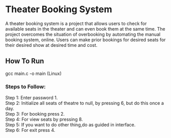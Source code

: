 # Theater Booking System
A theater booking system is a project that allows users to check for available seats in the theater and can even book them at the same time. The project overcomes the situation of overbooking by automating the manual booking system, online. Users can make prior bookings for desired seats for their desired show at desired time and cost.

## How To Run
  gcc main.c -o main (Linux)

### Steps to Follow:
  Step 1: Enter password 1.</br>
  Step 2: Initialize all seats of theatre to null, by pressing 6, but do this once a day.</br>
  Step 3: For booking press 2.</br>
  Step 4: For view seats by pressing 8.</br> 
  Step 5: If you want to do other thing,do as guided in interface.</br> 
  Step 6: For exit press 4.</br>
